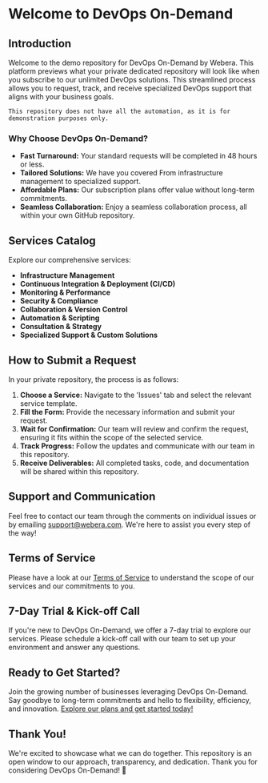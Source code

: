 # Welcome to DevOps On-Demand

## Introduction

Welcome to the demo repository for DevOps On-Demand by Webera. This platform previews what your private dedicated repository will look like when you subscribe to our unlimited DevOps solutions. This streamlined process allows you to request, track, and receive specialized DevOps support that aligns with your business goals.

```
This repository does not have all the automation, as it is for demonstration purposes only.
```

### Why Choose DevOps On-Demand?

- **Fast Turnaround:** Your standard requests will be completed in 48 hours or less.
- **Tailored Solutions:** We have you covered From infrastructure management to specialized support.
- **Affordable Plans:** Our subscription plans offer value without long-term commitments.
- **Seamless Collaboration:** Enjoy a seamless collaboration process, all within your own GitHub repository.

## Services Catalog

Explore our comprehensive services:

- **Infrastructure Management**
- **Continuous Integration & Deployment (CI/CD)**
- **Monitoring & Performance**
- **Security & Compliance**
- **Collaboration & Version Control**
- **Automation & Scripting**
- **Consultation & Strategy**
- **Specialized Support & Custom Solutions**

## How to Submit a Request

In your private repository, the process is as follows:

1. **Choose a Service:** Navigate to the 'Issues' tab and select the relevant service template.
2. **Fill the Form:** Provide the necessary information and submit your request.
3. **Wait for Confirmation:** Our team will review and confirm the request, ensuring it fits within the scope of the selected service.
4. **Track Progress:** Follow the updates and communicate with our team in this repository.
5. **Receive Deliverables:** All completed tasks, code, and documentation will be shared within this repository.

## Support and Communication

Feel free to contact our team through the comments on individual issues or by emailing support@webera.com. We're here to assist you every step of the way!

## Terms of Service

Please have a look at our [Terms of Service](terms-of-service.md) to understand the scope of our services and our commitments to you.

## 7-Day Trial & Kick-off Call

If you're new to DevOps On-Demand, we offer a 7-day trial to explore our services. Please schedule a kick-off call with our team to set up your environment and answer any questions.

## Ready to Get Started?

Join the growing number of businesses leveraging DevOps On-Demand. Say goodbye to long-term commitments and hello to flexibility, efficiency, and innovation. [Explore our plans and get started today!](https://www.webera.com/devops/devops-ondemand/)

## Thank You!

We're excited to showcase what we can do together. This repository is an open window to our approach, transparency, and dedication. Thank you for considering DevOps On-Demand! 🚀

